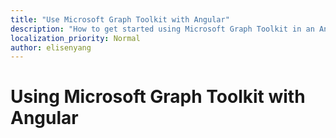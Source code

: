 ```yaml
---
title: "Use Microsoft Graph Toolkit with Angular"
description: "How to get started using Microsoft Graph Toolkit in an Angular application."
localization_priority: Normal
author: elisenyang
---
```


# Using Microsoft Graph Toolkit with Angular